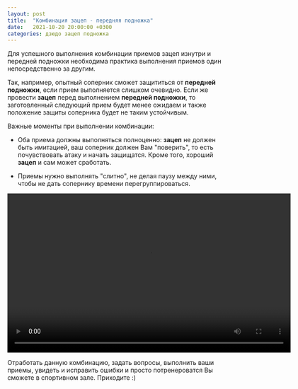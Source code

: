 ```yaml
---
layout: post
title:  "Комбинация зацеп - передняя подножка"
date:   2021-10-20 20:00:00 +0300
categories: дзюдо зацеп подножка
---
```


Для успешного выполнения комбинации приемов зацеп изнутри и передней подножки необходима практика выполнения приемов один непосредственно за другим.

Так, например, опытный соперник сможет защититься от **передней подножки**, если прием выполняется слишком очевидно. Если же провести **зацеп** перед выполнением **передней подножки**, то заготовленный следующий прием будет менее ожидаем и также положение защиты соперника будет не таким устойчивым.

Важные моменты при выполнении комбинации:

- Оба приема должны выполняться полноценно: **зацеп** не должен быть имитацией, ваш соперник должен Вам "поверить", то есть почувствовать атаку и начать защищатся. Кроме того, хороший **зацеп** и сам может сработать.

- Приемы нужно выполнять "слитно", не делая паузу между ними, чтобы не дать сопернику времени перегруппироваться.

<video width="640" height="360" controls>
  <source src="/public/video/2021-10-20/judo_zacep_perednaya_podnozhka.mp4" type="video/mp4"/>
  <source src="/public/video/2021-10-20/judo_zacep_perednaya_podnozhka.webm" type="video/webm"/>
Your browser does not support the video tag.
</video>

Отработать данную комбинацию, задать вопросы, выполнить ваши приемы, увидеть и исправить ошибки и просто потренероватся Вы сможете в спортивном зале. Приходите :)

